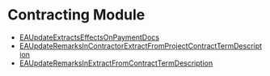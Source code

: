 <div class="ignore-in-full-text-search">

# Contracting Module
  - [EAUpdateExtractsEffectsOnPaymentDocs](/entity-flows/contracting/EAUpdateExtractsEffectsOnPaymentDocs.md)
  - [EAUpdateRemarksInContractorExtractFromProjectContractTermDescription](/entity-flows/contracting/EAUpdateRemarksInContractorExtractFromProjectContractTermDescription.md)
  - [EAUpdateRemarksInExtractFromContractTermDescription](/entity-flows/contracting/EAUpdateRemarksInExtractFromContractTermDescription.md)

</div>
